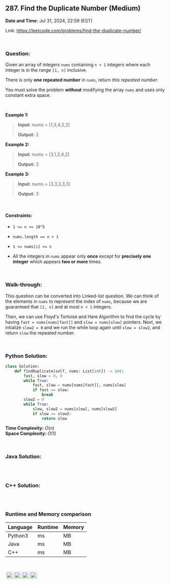 ## 287. Find the Duplicate Number (Medium)
**Date and Time:** Jul 31, 2024, 22:59 (EST)

Link: https://leetcode.com/problems/find-the-duplicate-number/

<br>

### Question:
Given an array of integers `nums` containing `n + 1` integers where each integer is in the range `[1, n]` inclusive.

There is only **one repeated number** in `nums`, return _this repeated number_.

You must solve the problem **without** modifying the array `nums` and uses only constant extra space.

<br>

**Example 1:**
> **Input:** nums = [1,3,4,2,2]
> 
> **Output:** 2

**Example 2:**
> **Input:** nums = [3,1,3,4,2]
> 
> **Output:** 3

**Example 3:**
> **Input:** nums = [3,3,3,3,3]
> 
> **Output:** 3

<br>

#### Constraints:
* `1 <= n <= 10^5`

* `nums.length == n + 1`

* `1 <= nums[i] <= n`

* All the integers in `nums` appear only **once** except for **precisely one integer** which appears **two or more** times.

<br>

### Walk-through: 
This question can be converted into Linked-list question. We can think of the elements in `nums` to represent the index of `nums`, because we are guaranteed that `[1, n]` and at most `n + 1` integers.

Then, we can use Floyd's Tortoise and Hare Algorithm to find the cycle by having `fast = nums[nums[fast]]` and `slow = nums[slow]` pointers. Next, we intialize `slow2 = 0` and we run the while loop again until `slow = slow2`, and return `slow` the repeated number.

<br>

### Python Solution:
```python
class Solution:
    def findDuplicate(self, nums: List[int]) -> int:
        fast, slow = 0, 0
        while True:
            fast, slow = nums[nums[fast]], nums[slow]
            if fast == slow:
                break
        slow2 = 0
        while True:
            slow, slow2 = nums[slow], nums[slow2]
            if slow == slow2:
                return slow
```
**Time Complexity:** $O(n)$ <br>
**Space Complexity:** $O(1)$

<br>

### Java Solution:
```java

```

<br>

### C++ Solution:
```cpp

```

<br>

### Runtime and Memory comparison
|Language|Runtime|Memory|
|---|---|---|
|Python3| ms| MB|
|Java   | ms| MB|
|C++    | ms| MB|

<br>

<img style="height:22px!important;margin-left:3px;vertical-align:text-bottom;" src="https://mirrors.creativecommons.org/presskit/icons/cc.svg?ref=chooser-v1" alt="CC BY-NC-SA" title="CC BY-NC-SA"><img style="height:22px!important;margin-left:3px;vertical-align:text-bottom;" src="https://mirrors.creativecommons.org/presskit/icons/by.svg?ref=chooser-v1" alt="BY: credit must be given to the creator" title="BY: credit must be given to the creator"><img style="height:22px!important;margin-left:3px;vertical-align:text-bottom;" src="https://mirrors.creativecommons.org/presskit/icons/nc.svg?ref=chooser-v1" alt="NC: Only noncommercial uses of the work are permitted" title="NC: Only noncommercial uses of the work are permitted"><img style="height:22px!important;margin-left:3px;vertical-align:text-bottom;" src="https://mirrors.creativecommons.org/presskit/icons/sa.svg?ref=chooser-v1" alt="SA: Adaptations must be shared under the same terms" title="SA: Adaptations must be shared under the same terms">